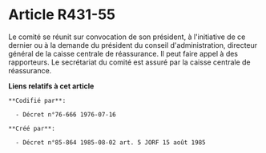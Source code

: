 # Article R431-55

Le comité se réunit sur convocation de son président, à l'initiative de ce dernier ou à la demande du président du conseil
d'administration, directeur général de la caisse centrale de réassurance. Il peut faire appel à des rapporteurs. Le
secrétariat du comité est assuré par la caisse centrale de réassurance.

**Liens relatifs à cet article**

	**Codifié par**:

	  - Décret n°76-666 1976-07-16

	**Créé par**:

	  - Décret n°85-864 1985-08-02 art. 5 JORF 15 août 1985
